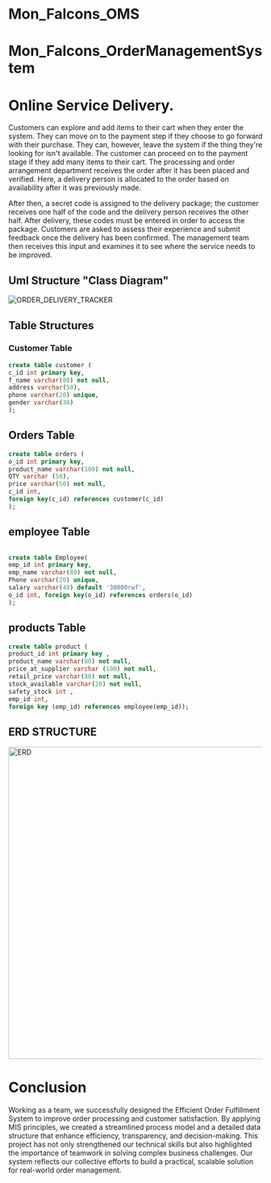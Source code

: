 # Mon_Falcons_OMS
# Mon_Falcons_OrderManagementSystem

# Online Service Delivery.

Customers can explore and add items to their cart when they enter the system. They can move on to the payment step if they choose to go forward with their purchase. They can, however, leave the system if the thing they're looking for isn't available. The customer can proceed on to the payment stage if they add many items to their cart. The processing and order arrangement department receives the order after it has been placed and verified. Here, a delivery person is allocated to the order based on availability after it was previously made.

After then, a secret code is assigned to the delivery package; the customer receives one half of the code and the delivery person receives the other half. After delivery, these codes must be entered in order to access the package. Customers are asked to assess their experience and submit feedback once the delivery has been confirmed. The management team then receives this input and examines it to see where the service needs to be improved.
 ## Uml Structure "Class Diagram"
 ![ORDER_DELIVERY_TRACKER](https://github.com/user-attachments/assets/af9868b8-aeab-4cb3-99ff-0d897fb1de72)

 
## Table Structures

### Customer Table

```sql
create table customer (
c_id int primary key,
f_name varchar(80) not null,
address varchar(50),
phone varchar(20) unique,
gender varchar(30) 
);
```
 
## Orders Table

```sql
create table orders (
o_id int primary key,
product_name varchar(100) not null,
QTY varchar (50),
price varchar(50) not null,
c_id int, 
foreign key(c_id) references customer(c_id)
);

```

## employee Table

```sql

create table Employee(
emp_id int primary key,
emp_name varchar(80) not null, 
Phone varchar(20) unique,
salary varchar(40) default '30000rwf',
o_id int, foreign key(o_id) references orders(o_id)
);
```

## products Table

```sql
create table product (
product_id int primary key ,
product_name varchar(80) not null,
price_at_supplier varchar (100) not null,
retail_price varchar(80) not null, 
stock_available varchar(20) not null,
safety_stock int ,
emp_id int, 
foreign key (emp_id) references employee(emp_id));

```
## ERD STRUCTURE
<img width="618" alt="ERD" src="https://github.com/user-attachments/assets/4084b2f3-8f99-4352-bb1f-f62557966ad2">

# Conclusion
Working as a team, we successfully designed the Efficient Order Fulfillment System to improve order processing and customer satisfaction. By applying MIS principles, we created a streamlined process model and a detailed data structure that enhance efficiency, transparency, and decision-making. This project has not only strengthened our technical skills but also highlighted the importance of teamwork in solving complex business challenges. Our system reflects our collective efforts to build a practical, scalable solution for real-world order management.
